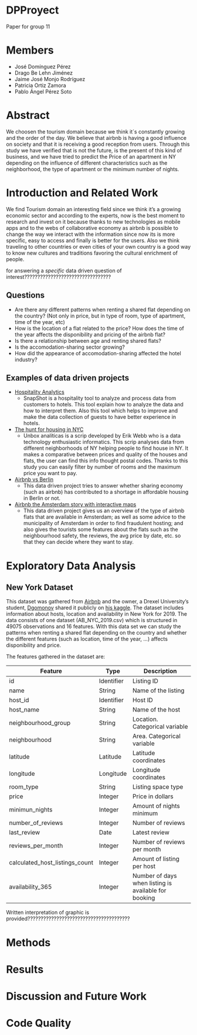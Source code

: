 # DPProyect
Paper for group 11

# Members
- José Domínguez Pérez
- Drago Be Lehn Jiménez
- Jaime José Monjo Rodríguez
- Patricia Ortiz Zamora
- Pablo Ángel Pérez Soto

# Abstract
We choosen the tourism domain because we think it´s constantly growing and the order of the day.
We believe that airbnb is having a good influence on society and that it is receiving a good reception from users. Through this study we have verified that is not the future, is the present of this kind of business, and we have tried to predict the Price of an apartment in NY depending on the influence of different characteristics such as the neighborhood, the type of apartment or the minimum number of nights.

# Introduction and Related Work
We find Tourism domain  an interesting field since we think it’s a growing economic sector and according to the experts, now is the best moment to research and invest on it because thanks to new technologies as mobile apps and to the webs of collaborative economy as airbnb is possible to change the way we interact with the information since now its is more specific, easy to access and finally  is better for the users.
Also we think traveling to other countries or even cities of your own country is a good way to know new cultures and traditions favoring the cultural enrichment of people.

for answering a _specific_ data driven question of interest?????????????????????????????????

## Questions
- Are there any different patterns when renting a shared flat depending on the country? (Not only in price, but in type of room, type of apartment, time of the year, etc)
- How is the location of a flat related to the price? How does the time of the year affects the disponibility and pricing of the airbnb flat?
- Is there a relationship between age and renting shared flats?
- Is the accomodation-sharing sector growing?
- How did the appearance of accomodation-sharing affected the hotel industry?

## Examples of data driven projects
* [Hospitality Analytics](http://skiftx.com/wp-content/uploads/2016/12/Skift-SnapShot-Hospitality-Analytics-1.pdf)
    * SnapShot is a hospitality tool to analyze and process data from customers to hotels. This tool explain how to analyze the data and how to interpret them. Also this tool which helps to improve and make the data  collection of guests to have better experience in hotels.
* [The hunt for housing in NYC](https://unboxed-analytics.com/data-technology/the-hunt-for-housing-in-nyc-a-data-driven-approach/)
    * Unbox analíticas is a scrip developed by Erik Webb who is a data technology enthusiastic informatics. This scrip analyses data from different neighborhoods of NY helping people to find house in NY.  It makes a comparative between prices and quality of the houses and flats, the user can find this info thought postal codes.
Thanks to this study you can easily filter by number of rooms and the maximum price you want to pay.
* [Airbnb vs Berlin](http://airbnbvsberlin.com)
    * This data driven project tries to answer whether sharing economy (such as airbnb) has contributed to a shortage in affordable housing in Berlin or not.
* [Airbnb the Amsterdam story with interactive maps](https://www.kaggle.com/erikbruin/airbnb-the-amsterdam-story-with-interactive-maps)
    * This data driven project gives us an overview of the type of airbnb flats that are available in Amsterdam; as well as some advice to the municipality of Amsterdam in order to find fraudulent hosting; and also gives the tourists some features about the flats such as the neighbourhood safety, the reviews, the avg price by date, etc. so that they can decide where they want to stay.


# Exploratory Data Analysis
## New York Dataset
This dataset was gathered from [Airbnb](https://www.airbnb.com) and the owner, a Drexel University’s student, [Dgomonov](https://www.kaggle.com/dgomonov) shared it publicly on [his kaggle](https://www.kaggle.com/dgomonov/new-york-city-airbnb-open-data). The dataset includes information about hosts, location and availability in New York for 2019. 
The data consists of one dataset (AB_NYC_2019.csv) which is structured in 49075 observations and 16 features. With this data set we can  study the patterns when renting a shared flat depending on the country and whether the different features (such as location, time of the year, ...) affects disponibility and price.

The features gathered in the dataset are:

| Feature | Type | Description |
| ------- | ---- | ---------- |
| id | Identifier | Listing ID |
| name | String | Name of the listing |
| host_id | Identifier | Host ID |
| host_name | String | Name of the host |
| neighbourhood_group | String | Location. Categorical variable |
| neighbourhood | String | Area. Categorical variable |
| latitude | Latitude | Latitude coordinates |
| longitude | Longitude | Longitude coordinates |
| room_type | String | Listing space type |
| price | Integer | Price in dollars |
| minimun_nights | Integer | Amount of nights minimum |
| number_of_reviews | Integer | Number of reviews |
| last_review | Date | Latest review |
| reviews_per_month | Integer | Number of reviews per month |
| calculated_host_listings_count | Integer | Amount of listing per host |
| availability_365 | Integer | Number of days when listing is available for booking |

Written interpretation of graphic is provided???????????????????????????????????????

# Methods
# Results
# Discussion and Future Work
# Code Quality
